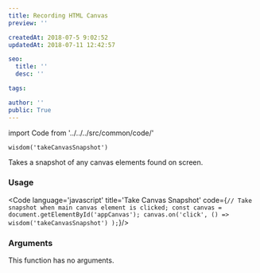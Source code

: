 ```yaml
---
title: Recording HTML Canvas
preview: ''

createdAt: 2018-07-5 9:02:52
updatedAt: 2018-07-11 12:42:57

seo:
  title: ''
  desc: ''

tags:

author: ''
public: True
---
```

import Code from '../../../src/common/code/'



`wisdom('takeCanvasSnapshot')`

Takes a snapshot of any canvas elements found on screen.

### Usage

<Code language='javascript' title='Take Canvas Snapshot' code={`
// Take snapshot when main canvas element is clicked;
const canvas = document.getElementById('appCanvas');
canvas.on('click', () => wisdom('takeCanvasSnapshot') );
`}/>

### Arguments

This function has no arguments.
